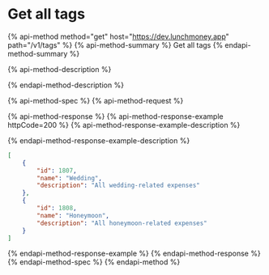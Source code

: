# Get all tags

{% api-method method="get" host="https://dev.lunchmoney.app" path="/v1/tags" %}
{% api-method-summary %}
Get all tags
{% endapi-method-summary %}

{% api-method-description %}

{% endapi-method-description %}

{% api-method-spec %}
{% api-method-request %}

{% api-method-response %}
{% api-method-response-example httpCode=200 %}
{% api-method-response-example-description %}

{% endapi-method-response-example-description %}

```json
[
    {
        "id": 1807,
        "name": "Wedding",
        "description": "All wedding-related expenses"
    },
    {
        "id": 1808,
        "name": "Honeymoon",
        "description": "All honeymoon-related expenses"
    }
]
```

{% endapi-method-response-example %}
{% endapi-method-response %}
{% endapi-method-spec %}
{% endapi-method %}
